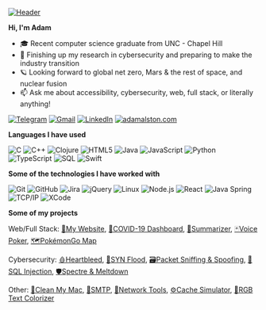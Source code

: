 [![Header](https://github.com/adamalston/adamalston/raw/master/profile.gif)](https://www.youtube.com/watch?v=dQw4w9WgXcQ)

**Hi, I'm Adam**

-   :mortar_board: Recent computer science graduate from UNC - Chapel Hill
-   :test_tube: Finishing up my research in cybersecurity and preparing to make the industry transition
-   :ringed_planet: Looking forward to global net zero, Mars & the rest of space, and nuclear fusion
-   :mailbox: Ask me about accessibility, cybersecurity, web, full stack, or literally anything!

[![Telegram](https://img.shields.io/badge/-TELEGRAM-2CA5E0?style=for-the-badge&logo=telegram&logoColor=white)](https://t.me/adamalston)
[![Gmail](https://img.shields.io/badge/-GMAIL-D14836?style=for-the-badge&logo=gmail&logoColor=white)](mailto:aalston9@gmail.com)
[![LinkedIn](https://img.shields.io/badge/-LINKEDIN-0077B5?style=for-the-badge&logo=linkedin&logoColor=white)](https://www.linkedin.com/in/adammalston/)
[![adamalston.com](https://img.shields.io/badge/-ADAMALSTON.COM-000000?style=for-the-badge&logo=react&logoColor=white)](https://www.adamalston.com/)

**Languages I have used**

![C](https://img.shields.io/badge/-C-000000?style=flat&logo=C)
![C++](https://img.shields.io/badge/-C++-000000?style=flat&logo=C%2B%2B&logoColor=00599C)
![Clojure](https://img.shields.io/badge/-Clojure-000000?style=flat&logo=Clojure)
![HTML5](https://img.shields.io/badge/-HTML5-000000?style=flat&logo=HTML5)
![Java](https://img.shields.io/badge/-Java-000000?style=flat&logo=Java&logoColor=007396)
![JavaScript](https://img.shields.io/badge/-JavaScript-000000?style=flat&logo=javascript)
![Python](https://img.shields.io/badge/-Python-000000?style=flat&logo=python)
![TypeScript](https://img.shields.io/badge/-TypeScript-000000?style=flat&logo=typescript&logoColor=007ACC)
![SQL](https://img.shields.io/badge/-SQL-000000?style=flat&logo=MySQL)
![Swift](https://img.shields.io/badge/-Swift-000000?style=flat&logo=Swift)

**Some of the technologies I have worked with**

![Git](https://img.shields.io/badge/-Git-000000?style=flat&logo=git&logoColor=F05032)
![GitHub](https://img.shields.io/badge/-GitHub-000000?style=flat&logo=github&logoColor=FFFFFF)
![Jira](https://img.shields.io/badge/-Jira-000000?style=flat&logo=jira-software&logoColor=white&logoColor=0052CC)
![jQuery](https://img.shields.io/badge/-jQuery-000000?style=flat&logo=jQuery&logoColor=0769AD)
![Linux](https://img.shields.io/badge/-Linux-000000?style=flat&logo=linux&logoColor=FCC624)
![Node.js](https://img.shields.io/badge/-Node.js-000000?style=flat&logo=node.js&logoColor=339933)
![React](https://img.shields.io/badge/-React-000000?style=flat&logo=React&logoColor=61DAFB)
![Java Spring](https://img.shields.io/badge/-Spring-000000?style=flat&logo=spring&logoColor=6DB33F)
![TCP/IP](https://img.shields.io/badge/-TCP/IP-000000?style=flat&logo=cisco&logoColor=white)
![XCode](https://img.shields.io/badge/-XCode-000000?style=flat&logo=XCode&logoColor=1575F9)<!-- wi*quL3fcV -->

**Some of my projects**

Web/Full Stack:
[🧬My Website](https://github.com/adamalston/v2),
[🦠COVID-19 Dashboard](https://github.com/adamalston/COVID-19-Dashboard),
[📰Summarizer](https://github.com/adamalston/Summarizer),
[🃏Voice Poker](https://github.com/adamalston/Poker),
[🗺️PokémonGo Map](https://github.com/adamalston/PokemonGo-Map)

Cybersecurity:
[🩸Heartbleed](https://github.com/adamalston/Heartbleed),
[🌊SYN Flood](https://github.com/adamalston/SYN-Flood),
[🗃️Packet Sniffing & Spoofing](https://github.com/adamalston/Packet-Sniffing-and-Spoofing),
[💉SQL Injection](https://github.com/adamalston/SQL-Injection),
[🛡️Spectre & Meltdown](https://github.com/adamalston/Meltdown-Spectre)

Other:
[🧽Clean My Mac](https://github.com/adamalston/Clean-My-Mac),
[📧SMTP](https://github.com/adamalston/SMTP),
[📡Network Tools](https://github.com/adamalston/Network-Tools),
[⚙Cache Simulator](https://github.com/adamalston/CacheSimulator),
[🌈RGB Text Colorizer](https://github.com/adamalston/rgbTextColorizer)
